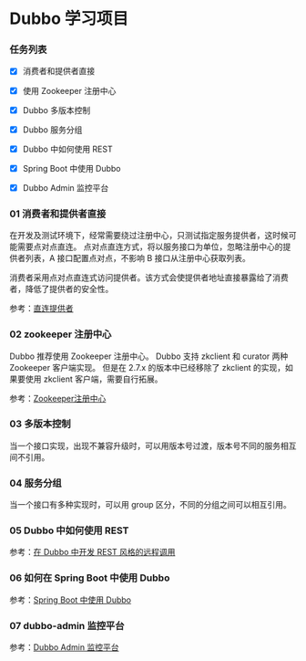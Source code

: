 
# Dubbo 学习项目

### 任务列表

 * [x]  消费者和提供者直接 
 * [x]  使用 Zookeeper 注册中心
 * [x]  Dubbo 多版本控制 
 * [x]  Dubbo 服务分组
 * [x]  Dubbo 中如何使用 REST
 * [x]  Spring Boot 中使用 Dubbo
 * [x]  Dubbo Admin 监控平台
 


### 01 消费者和提供者直接

在开发及测试环境下，经常需要绕过注册中心，只测试指定服务提供者，这时候可能需要点对点直连。
点对点直连方式，将以服务接口为单位，忽略注册中心的提供者列表，A 接口配置点对点，不影响 B 接口从注册中心获取列表。

消费者采用点对点直连式访问提供者。该方式会使提供者地址直接暴露给了消费者，降低了提供者的安全性。

参考：[直连提供者](http://dubbo.apache.org/zh-cn/docs/user/demos/explicit-target.html)


### 02 zookeeper 注册中心
Dubbo 推荐使用 Zookeeper 注册中心。
Dubbo 支持 zkclient 和 curator 两种 Zookeeper 客户端实现。
但是在 2.7.x 的版本中已经移除了 zkclient 的实现，如果要使用 zkclient 客户端，需要自行拓展。

参考：[Zookeeper注册中心](http://dubbo.apache.org/zh-cn/docs/user/references/registry/zookeeper.html)


### 03 多版本控制

当一个接口实现，出现不兼容升级时，可以用版本号过渡，版本号不同的服务相互间不引用。

### 04 服务分组

当一个接口有多种实现时，可以用 group 区分，不同的分组之间可以相互引用。

### 05 Dubbo 中如何使用 REST

参考：[在 Dubbo 中开发 REST 风格的远程调用](https://dubbo.apache.org/zh-cn/docs/user/rest.html)

### 06 如何在 Spring Boot 中使用 Dubbo

参考：[Spring Boot 中使用 Dubbo](https://github.com/apache/dubbo-spring-boot-project)

### 07 dubbo-admin 监控平台

参考：[Dubbo Admin 监控平台](https://github.com/apache/dubbo-admin/blob/develop/README_ZH.md)



 
  
